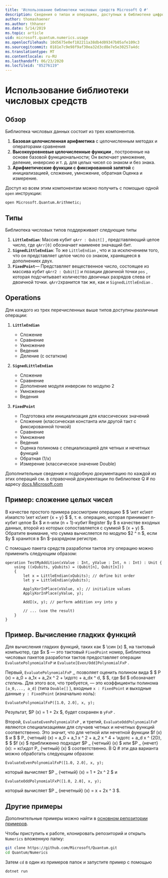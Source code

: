 ```yaml
---
title: 'Использование библиотеки числовых средств Microsoft Q #'
description: Сведения о типах и операциях, доступных в библиотеке цифровых чисел Microsoft тактов.
author: thomashaener
ms.author: thhaner
ms.date: 5/14/2019
ms.topic: article
uid: microsoft.quantum.numerics.usage
ms.openlocfilehash: 10d5675e0ef182211a38db4d09347b05afe109c3
ms.sourcegitcommit: 0181e7c9e98f9af30ea32d3cd8e7e5e30257a4dc
ms.translationtype: MT
ms.contentlocale: ru-RU
ms.lasthandoff: 06/23/2020
ms.locfileid: "85276119"
---
```

# <a name="using-the-numerics-library"></a>Использование библиотеки числовых средств

## <a name="overview"></a>Обзор

Библиотека числовых данных состоит из трех компонентов.

1. **Базовая целочисленная арифметика** с целочисленным методах и операторами сравнения
1. **Высокоуровневые целочисленные функции** , построенные на основе базовой функциональности; Он включает умножение, деление, инверсию и т. д.  для целых чисел со знаком и без знака.
1. **Арифметические функции с фиксированной запятой** с инициализацией, сложение, умножение, обратная Оценка и измерение.

Доступ ко всем этим компонентам можно получить с помощью одной `open` инструкции:
```qsharp
open Microsoft.Quantum.Arithmetic;
```

## <a name="types"></a>Типы

Библиотека числовых типов поддерживает следующие типы

1. **`LittleEndian`**: Массив кубит `qArr : Qubit[]` , представляющий целое число, где `qArr[0]` обозначает наименее значащий бит.
1. **`SignedLittleEndian`**: То же `LittleEndian` , что и за исключением того, что он представляет целое число со знаком, хранящееся в дополнениех двух.
1. **`FixedPoint`**— Представляет вещественное число, состоящее из массива кубит `qArr2 : Qubit[]` и позиции двоичной точки `pos` , которая подсчитывает количество двоичных разрядов слева от двоичной точки. `qArr2`хранится так же, как и `SignedLittleEndian` .

## <a name="operations"></a>Operations

Для каждого из трех перечисленных выше типов доступны различные операции:

1. **`LittleEndian`**
    - Сложение
    - Сравнение
    - Умножение
    - Ведения
    - Деление (с остатком)

1. **`SignedLittleEndian`**
    - Сложение
    - Сравнение
    - Дополнение модуля инверсии по модулю 2
    - Умножение
    - Ведения

1. **`FixedPoint`**
    - Подготовка или инициализация для классических значений
    - Сложение (классическая константа или другой такт с фиксированной точкой)
    - Сравнение
    - Умножение
    - Ведения
    - Оценка полинома с специализацией для четных и нечетных функций
    - Обратная (1/x)
    - Измерение (классическое значение Double)

Дополнительные сведения и подробную документацию по каждой из этих операций см. в справочной документации по библиотеке Q # по адресу [docs.Microsoft.com](https://docs.microsoft.com/quantum)

## <a name="sample-integer-addition"></a>Пример: сложение целых чисел

В качестве простого примера рассмотрим операцию $ $ \кет кс\кет и\мапсто \кет кс\кет {x + y} $ $, т. е. операцию, которая принимает n-кубит целое $x $ и n-или (n + 1)-кубит Register $y $ в качестве входных данных, второй из которых сопоставляется с суммой $ (x + y) $. Обратите внимание, что сумма вычисляется по модулю $2 ^ n $, если $y $ хранится в $n $-разрядном регистре.

С помощью пакета средств разработки тактов эту операцию можно применить следующим образом:
```qsharp
operation TestMyAddition(xValue : Int, yValue : Int, n : Int) : Unit {
    using ((xQubits, yQubits) = (Qubit[n], Qubit[n]))
    {
        let x = LittleEndian(xQubits); // define bit order
        let y = LittleEndian(yQubits);
        
        ApplyXorInPlace(xValue, x); // initialize values
        ApplyXorInPlace(yValue, y);
        
        AddI(x, y); // perform addition x+y into y
        
        // ... (use the result)
    }
}
```

## <a name="sample-evaluating-smooth-functions"></a>Пример. Вычисление гладких функций

Для вычисления гладких функций, таких как $ \син (x) $, на тактовый компьютер, где $x $ — это тактовый `FixedPoint` номер, Библиотека числовых пакетов разработки тактов предоставляет операции `EvaluatePolynomialFxP` и `Evaluate[Even/Odd]PolynomialFxP` .

Первый, `EvaluatePolynomialFxP` ,, позволяет оценить полином вида $ $ P (x) = a_0 + a_1x + a_2x ^ 2 + \кдотс + a_dx ^ d, $ $, где $d $ обозначает *степень*. Для этого все, что требуется, — это коэффициенты полинома `[a_0,..., a_d]` (типа `Double[]` ), входные `x : FixedPoint` и выходные данные `y : FixedPoint` (изначально ноль):
```qsharp
EvaluatePolynomialFxP([1.0, 2.0], x, y);
```
Результат, $P (x) = 1 + 2x $, будет сохранен в `yFxP` .

Второй, `EvaluateEvenPolynomialFxP` , и третий, `EvaluateOddPolynomialFxP` являются специализациями для случаев четных и нечетных функций соответственно. Это значит, что для четной или нечетной функции $f (x) $ и $ $ P_ {четный} (x) = a_0 + a_1 x ^ 2 + a_2 x ^ 4 + \кдотс + a_d x ^ {2D}, $ $ $f (x) $ приближенно подходит $P _ {четный} (x) $ или $P _ {нечет} (x): = кс\кдот P_ {четный} (x) $ соответственно.
В Q # эти два варианта можно обработать следующим образом:
```qsharp
EvaluateEvenPolynomialFxP([1.0, 2.0], x, y);
```
который вычисляет $P _ {четный} (x) = 1 + 2x ^ 2 $ и
```qsharp
EvaluateOddPolynomialFxP([1.0, 2.0], x, y);
```
который вычисляет $P _ {нечетный} (x) = x + 2x ^ 3 $.

## <a name="more-samples"></a>Другие примеры

Дополнительные примеры можно найти в [основном репозитории примеров](https://github.com/Microsoft/Quantum).

Чтобы приступить к работе, клонировать репозиторий и открыть `Numerics` вложенную папку:

```bash
git clone https://github.com/Microsoft/Quantum.git
cd Quantum/Numerics
```

Затем `cd` в один из примеров папок и запустите пример с помощью

```bash
dotnet run
```
